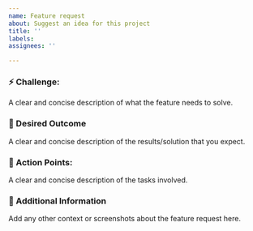 ```yaml
---
name: Feature request
about: Suggest an idea for this project
title: ''
labels: 
assignees: ''

---
```


### ⚡️ Challenge:
A clear and concise description of what the feature needs to solve.

### 🦋 Desired Outcome
A clear and concise description of the results/solution that you expect.

### 🎯 Action Points:
A clear and concise description of the tasks involved.

### 🐇 Additional Information
Add any other context or screenshots about the feature request here.

